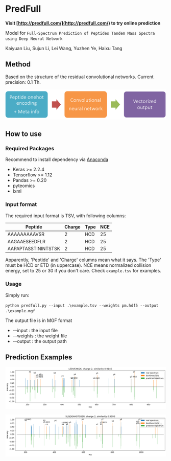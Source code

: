 # PredFull

__Visit [http://predfull.com/](http://predfull.com/) to try online prediction__

Model for `Full-Spectrum Prediction of Peptides Tandem Mass Spectra using Deep Neural Network`

Kaiyuan Liu, Sujun Li, Lei Wang, Yuzhen Ye, Haixu Tang

## Method

Based on the structure of the residual convolutional networks. Current precision: 0.1 Th.

![model](imgs/model.png)

## How to use

### Required Packages

Recommend to install dependency via [Anaconda](https://www.anaconda.com/distribution/)

* Keras >= 2.2.4
* Tensorflow >= 1.12
* Pandas >= 0.20
* pyteomics
* lxml

### Input format

The required input format is TSV, with following columns:

Peptide | Charge | Type | NCE
------- | ------ | ---- | ---
AAAAAAAAAVSR | 2 | HCD | 25
AAGAAESEEDFLR | 2 | HCD | 25
AAPAPTASSTININTSTSK | 2 | HCD | 25

Apparently, 'Peptide' and 'Charge' columns mean what it says. The 'Type' must be HCD or ETD (in uppercase). NCE means normalized collision energy, set to 25 or 30 if you don't care. Check `example.tsv` for examples.

### Usage

Simply run:

`python predfull.py --input .\example.tsv --weights pm.hdf5 --output .\example.mgf`

The output file is in MGF format

* --input : the input file
* --weights : the weight file
* --output : the output path

## Prediction Examples

![example 1](imgs/hcd2.png)

![example 2](imgs/hcd1.png)

